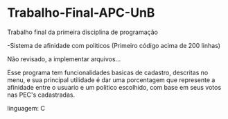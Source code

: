 # Trabalho-Final-APC-UnB

Trabalho final da primeira disciplina de programação

-Sistema de afinidade com politicos (Primeiro código acima de 200 linhas)

Não revisado, a implementar arquivos...

Esse programa tem funcionalidades basicas de cadastro, descritas no menu, e sua principal utilidade é dar uma porcentagem que represente a afinidade entre o usuario e um politico escolhido, com base em seus votos nas PEC's cadastradas.

linguagem: C
